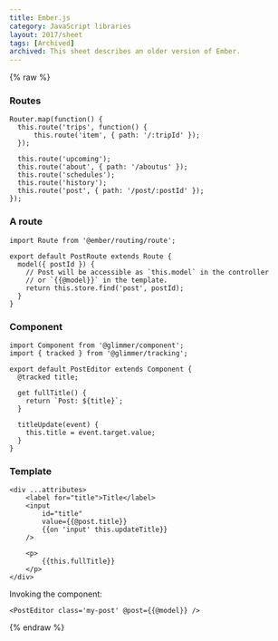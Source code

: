 ```yaml
---
title: Ember.js
category: JavaScript libraries
layout: 2017/sheet
tags: [Archived]
archived: This sheet describes an older version of Ember.
---
```


{% raw %}

### Routes

    Router.map(function() {
      this.route('trips', function() {
          this.route('item', { path: '/:tripId' });
      });

      this.route('upcoming');
      this.route('about', { path: '/aboutus' });
      this.route('schedules');
      this.route('history');
      this.route('post', { path: '/post/:postId' });
    });

### A route

    import Route from '@ember/routing/route';
    
    export default PostRoute extends Route {
      model({ postId }) {
        // Post will be accessible as `this.model` in the controller
        // or `{{@model}}` in the template.
        return this.store.find('post', postId);
      }
    }

### Component
    
    import Component from '@glimmer/component';
    import { tracked } from '@glimmer/tracking';
    
    export default PostEditor extends Component {
      @tracked title;
     
      get fullTitle() {
        return `Post: ${title}`;
      }
      
      titleUpdate(event) {
        this.title = event.target.value;
      }
    }

### Template

    <div ...attributes>
        <label for="title">Title</label>
        <input
            id="title"
            value={{@post.title}}
            {{on 'input' this.updateTitle}}
        />

        <p>
            {{this.fullTitle}}
        </p>
    </div>

Invoking the component:

    <PostEditor class='my-post' @post={{@model}} />


{% endraw %}
